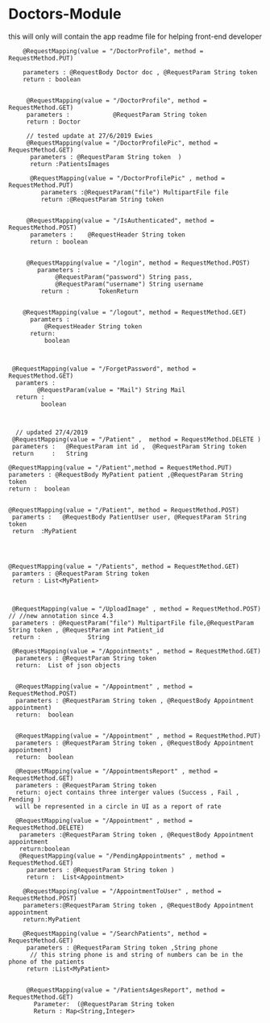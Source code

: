 # Doctors-Module
this will only will contain the app readme file for helping front-end developer



        @RequestMapping(value = "/DoctorProfile", method = RequestMethod.PUT)

        parameters : @RequestBody Doctor doc , @RequestParam String token            
        return : boolean 


         @RequestMapping(value = "/DoctorProfile", method = RequestMethod.GET)                              
         parameters :            @RequestParam String token                       
         return : Doctor

         // tested update at 27/6/2019 Ewies
         @RequestMapping(value = "/DoctorProfilePic", method = RequestMethod.GET)
          parameters : @RequestParam String token  )
          return :PatientsImages
          
          @RequestMapping(value = "/DoctorProfilePic" , method = RequestMethod.PUT)
             parameters :@RequestParam("file") MultipartFile file
             return :@RequestParam String token
             
             
         @RequestMapping(value = "/IsAuthenticated", method = RequestMethod.POST)                        
          parameters :    @RequestHeader String token                                                         
          return : boolean                                                


         @RequestMapping(value = "/login", method = RequestMethod.POST)                                 
            parameters :                                                                                                               
                 @RequestParam("password") String pass,                                                                      
                 @RequestParam("username") String username                                                                       
             return :        TokenReturn                                                                               
     
   
        @RequestMapping(value = "/logout", method = RequestMethod.GET)
          paramters :
              @RequestHeader String token
          return: 
              boolean
 
 
    
     @RequestMapping(value = "/ForgetPassword", method = RequestMethod.GET)
      paramters :
            @RequestParam(value = "Mail") String Mail
      return :
             boolean
     
     
     
      // updated 27/4/2019
     @RequestMapping(value = "/Patient" ,  method = RequestMethod.DELETE )
     parameters :   @RequestParam int id ,  @RequestParam String token
     return     :   String
    
    @RequestMapping(value = "/Patient",method = RequestMethod.PUT)
    parameters : @RequestBody MyPatient patient ,@RequestParam String token 
    return :  boolean

    
    @RequestMapping(value = "/Patient", method = RequestMethod.POST)
     paramerts :   @RequestBody PatientUser user, @RequestParam String token 
     return  :MyPatient



    
    @RequestMapping(value = "/Patients", method = RequestMethod.GET)
     paramters : @RequestParam String token 
     return : List<MyPatient>
  
   
  
     @RequestMapping(value = "/UploadImage" , method = RequestMethod.POST) // //new annotation since 4.3
     parameters : @RequestParam("file") MultipartFile file,@RequestParam String token , @RequestParam int Patient_id
     return :             String
  
     @RequestMapping(value = "/Appointments" , method = RequestMethod.GET)
      parameters : @RequestParam String token
      return:  List of json objects 
      
      
      @RequestMapping(value = "/Appointment" , method = RequestMethod.POST)
      parameters : @RequestParam String token , @RequestBody Appointment appointment)
      return:  boolean 
      
      
      @RequestMapping(value = "/Appointment" , method = RequestMethod.PUT)
      parameters : @RequestParam String token , @RequestBody Appointment appointment)
      return:  boolean 
       
      @RequestMapping(value = "/AppointmentsReport" , method = RequestMethod.GET)
      parameters : @RequestParam String token
      return: oject contains three interger values (Success , Fail , Pending ) 
      will be represented in a circle in UI as a report of rate 
      
      @RequestMapping(value = "/Appointment" , method = RequestMethod.DELETE)
       parameters :@RequestParam String token , @RequestBody Appointment appointment
       return:boolean
       @RequestMapping(value = "/PendingAppointments" , method = RequestMethod.GET)
         parameters : @RequestParam String token )
         return :  List<Appointment> 
         
        @RequestMapping(value = "/AppointmentToUser" , method = RequestMethod.POST)
        parameters:@RequestParam String token , @RequestBody Appointment appointment
        return:MyPatient
     
        @RequestMapping(value = "/SearchPatients", method = RequestMethod.GET)
         parameters : @RequestParam String token ,String phone 
          // this string phone is and string of numbers can be in the phone of the patients
         return :List<MyPatient>
         
         
         @RequestMapping(value = "/PatientsAgesReport", method = RequestMethod.GET)
           Parameter:  (@RequestParam String token
           Return : Map<String,Integer>
